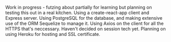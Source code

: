Work in progress - futzing about partially for learning but planning on testing this out in a real kitchen. Using a create-react-app client and Express server. Using PostgreSQL for the database, and making extensive use of the ORM Sequelize to manage it. Using Axios on the client for all the HTTPS that's neccessary. Haven't decided on session tech yet. Planning on using Heroku for hosting and SSL certificate.
